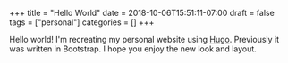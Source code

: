 +++ 
title = "Hello World" 
date = 2018-10-06T15:51:11-07:00 
draft = false 
tags = ["personal"] 
categories = [] 
+++

Hello world! I'm recreating my personal website using [Hugo](https://gohugo.io/). Previously it was written in Bootstrap. I hope you enjoy the new look and layout.